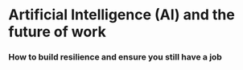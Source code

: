 # Artificial Intelligence (AI) and the future of work
### How to build resilience and ensure you still have a job

